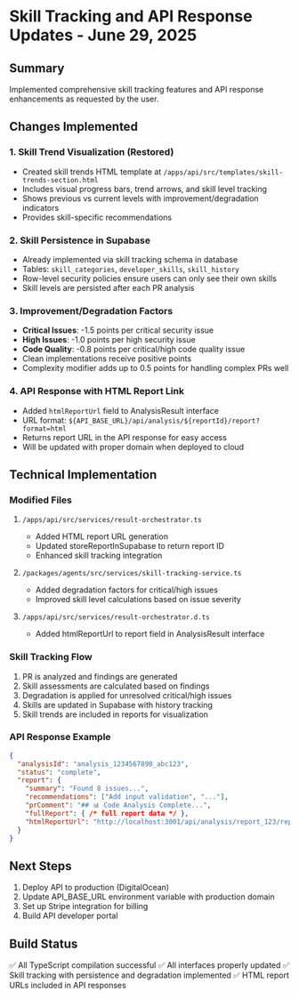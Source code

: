 # Skill Tracking and API Response Updates - June 29, 2025

## Summary

Implemented comprehensive skill tracking features and API response enhancements as requested by the user.

## Changes Implemented

### 1. Skill Trend Visualization (Restored)
- Created skill trends HTML template at `/apps/api/src/templates/skill-trends-section.html`
- Includes visual progress bars, trend arrows, and skill level tracking
- Shows previous vs current levels with improvement/degradation indicators
- Provides skill-specific recommendations

### 2. Skill Persistence in Supabase
- Already implemented via skill tracking schema in database
- Tables: `skill_categories`, `developer_skills`, `skill_history`
- Row-level security policies ensure users can only see their own skills
- Skill levels are persisted after each PR analysis

### 3. Improvement/Degradation Factors
- **Critical Issues**: -1.5 points per critical security issue
- **High Issues**: -1.0 points per high security issue
- **Code Quality**: -0.8 points per critical/high code quality issue
- Clean implementations receive positive points
- Complexity modifier adds up to 0.5 points for handling complex PRs well

### 4. API Response with HTML Report Link
- Added `htmlReportUrl` field to AnalysisResult interface
- URL format: `${API_BASE_URL}/api/analysis/${reportId}/report?format=html`
- Returns report URL in the API response for easy access
- Will be updated with proper domain when deployed to cloud

## Technical Implementation

### Modified Files
1. `/apps/api/src/services/result-orchestrator.ts`
   - Added HTML report URL generation
   - Updated storeReportInSupabase to return report ID
   - Enhanced skill tracking integration

2. `/packages/agents/src/services/skill-tracking-service.ts`
   - Added degradation factors for critical/high issues
   - Improved skill level calculations based on issue severity

3. `/apps/api/src/services/result-orchestrator.d.ts`
   - Added htmlReportUrl to report field in AnalysisResult interface

### Skill Tracking Flow
1. PR is analyzed and findings are generated
2. Skill assessments are calculated based on findings
3. Degradation is applied for unresolved critical/high issues
4. Skills are updated in Supabase with history tracking
5. Skill trends are included in reports for visualization

### API Response Example
```json
{
  "analysisId": "analysis_1234567890_abc123",
  "status": "complete",
  "report": {
    "summary": "Found 8 issues...",
    "recommendations": ["Add input validation", "..."],
    "prComment": "## 📊 Code Analysis Complete...",
    "fullReport": { /* full report data */ },
    "htmlReportUrl": "http://localhost:3001/api/analysis/report_123/report?format=html"
  }
}
```

## Next Steps
1. Deploy API to production (DigitalOcean)
2. Update API_BASE_URL environment variable with production domain
3. Set up Stripe integration for billing
4. Build API developer portal

## Build Status
✅ All TypeScript compilation successful
✅ All interfaces properly updated
✅ Skill tracking with persistence and degradation implemented
✅ HTML report URLs included in API responses